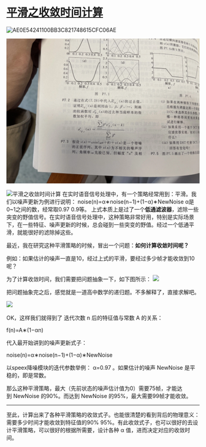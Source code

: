 # [平滑之收敛时间计算](https://zhuanlan.zhihu.com/p/377692978)
![AE0E54241100BB3C821748615CFC06AE](https://cdn.jsdelivr.net/gh/andyye1999/image-hosting@master/20221029/AE0E54241100BB3C821748615CFC06AE.7d1v8hyup5c0.webp)

![IMG_3016](https://raw.githubusercontent.com/andyye1999/image-hosting/master/20220524/IMG_3016.6gesqckjen80.webp)


![平滑之收敛时间计算](https://pica.zhimg.com/v2-96be71b46f1ffd4b2be1db3dbecb9c41_720w.gif?source=172ae18b)
在实时语音信号处理中，有一个策略经常用到：平滑。我们以噪声更新为例进行说明：
noise(n)=α∗noise(n−1)+(1−α)∗NewNoise
α是0~1之间的数，经常取0.97 0.9等。
上式本质上是过了一个**低通滤波器**，滤除一些突变的野值信号。在实时语音信号处理中，这种策略非常好用，特别是实际场景下，在一些特征、噪声更新的时候，总会碰到一些突变的野值。经过一个低通平滑，就能很好的滤除掉这些。

最近，我在研究这种平滑策略的时候，冒出一个问题：**如何计算收敛时间呢？**

例如：如果估计的噪声一直是10，经过上式的平滑，要经过多少帧才能收敛到10呢？

为了计算收敛时间，我们需要把问题抽象一下，如下图所示：
![](https://pic4.zhimg.com/80/v2-50f9fc6206dd49441340011eb1df63d3_720w.webp)

把问题抽象完之后，感觉就是一道高中数学的递归题。不多解释了，直接求解吧。

![](https://pic3.zhimg.com/80/v2-2ad6db4721b8c9f6f8cccefcbfc6130e_720w.webp)

OK，这样我们就得到了 迭代次数 n 后的特征值与常数 A 的关系：

f(n)=A∗(1−αn)

代入最开始讲到的噪声更新式子：

noise(n)=α∗noise(n−1)+(1−α)∗NewNoise

以speex降噪模块的迭代参数举例： α=0.97 。如果估计的噪声 NewNoise 是平稳的，即是常数。

那么这种平滑策略，最大（先前状态的噪声估计值为0）需要75帧，才能达到 NewNoise 的90%。而达到 NewNoise 的95%，最大需要99帧才能收敛。

---

至此，计算出来了各种平滑策略的收敛式子。也能很清楚的看到背后的物理意义：需要多少时间才能收敛到特征值的90% 95%。有此收敛式子，也可以很好的去设计平滑策略，可以很好的根据所需要，设计各种 α 值，进而决定对应的收敛时间。